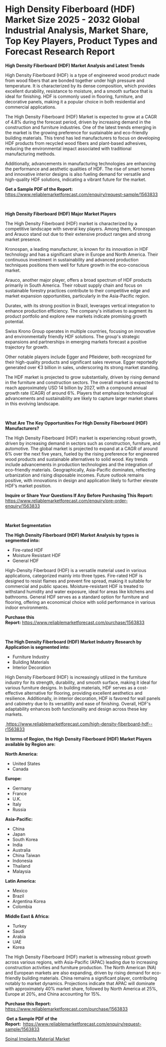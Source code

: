 <p><h1>High Density Fiberboard (HDF) Market Size 2025 - 2032 Global Industrial Analysis, Market Share, Top Key Players, Product Types and Forecast Research Report</h1></p><p><strong>High Density Fiberboard (HDF) Market Analysis and Latest Trends</strong></p>
<p><p>High Density Fiberboard (HDF) is a type of engineered wood product made from wood fibers that are bonded together under high pressure and temperature. It is characterized by its dense composition, which provides excellent durability, resistance to moisture, and a smooth surface that is ideal for finishing. HDF is commonly used in flooring, furniture, and decorative panels, making it a popular choice in both residential and commercial applications.</p><p>The High Density Fiberboard (HDF) Market is expected to grow at a CAGR of 4.8% during the forecast period, driven by increasing demand in the construction and furniture industries. One of the latest trends emerging in the market is the growing preference for sustainable and eco-friendly building materials. This trend has led manufacturers to focus on developing HDF products from recycled wood fibers and plant-based adhesives, reducing the environmental impact associated with traditional manufacturing methods.</p><p>Additionally, advancements in manufacturing technologies are enhancing the performance and aesthetic qualities of HDF. The rise of smart homes and innovative interior designs is also fueling demand for versatile and high-quality HDF solutions, indicating a vibrant future for the market.</p></p>
<p><strong>Get a Sample PDF of the Report:&nbsp;</strong> <a href="https://www.reliablemarketforecast.com/enquiry/request-sample/1563833?utm_campaign=3321&utm_medium=2&utm_source=Github&utm_content=ia&utm_term=02042025&utm_id=high-density-fiberboard-hdf">https://www.reliablemarketforecast.com/enquiry/request-sample/1563833</a></p>
<p>&nbsp;</p>
<p><strong>High Density Fiberboard (HDF) Major Market Players</strong></p>
<p><p>The High Density Fiberboard (HDF) market is characterized by a competitive landscape with several key players. Among them, Kronospan and Arauco stand out due to their extensive product ranges and strong market presence.</p><p>Kronospan, a leading manufacturer, is known for its innovation in HDF technology and has a significant share in Europe and North America. Their continuous investment in sustainability and advanced production techniques positions them well for future growth in the eco-conscious market.</p><p>Arauco, another major player, offers a broad spectrum of HDF products primarily in South America. Their robust supply chain and focus on sustainable forestry practices contribute to their competitive edge and market expansion opportunities, particularly in the Asia-Pacific region.</p><p>Duratex, with its strong position in Brazil, leverages vertical integration to enhance production efficiency. The company's initiatives to augment its product portfolio and explore new markets indicate promising growth potential.</p><p>Swiss Krono Group operates in multiple countries, focusing on innovative and environmentally friendly HDF solutions. The group's strategic expansions and partnerships in emerging markets forecast a positive trajectory for growth.</p><p>Other notable players include Egger and Pfleiderer, both recognized for their high-quality products and significant sales revenue. Egger reportedly generated over €3 billion in sales, underscoring its strong market standing. </p><p>The HDF market is projected to grow substantially, driven by rising demand in the furniture and construction sectors. The overall market is expected to reach approximately USD 14 billion by 2027, with a compound annual growth rate (CAGR) of around 6%. Players that emphasize technological advancements and sustainability are likely to capture larger market shares in this evolving landscape.</p></p>
<p>&nbsp;</p>
<p><strong>What Are The Key Opportunities For High Density Fiberboard (HDF) Manufacturers?</strong></p>
<p><p>The High Density Fiberboard (HDF) market is experiencing robust growth, driven by increasing demand in sectors such as construction, furniture, and automotive. The global market is projected to expand at a CAGR of around 6% over the next five years, fueled by the rising preference for engineered wood products and sustainable alternatives to solid wood. Key trends include advancements in production technologies and the integration of eco-friendly materials. Geographically, Asia-Pacific dominates, reflecting urbanization and rising disposable incomes. Future outlook remains positive, with innovations in design and application likely to further elevate HDF’s market position.</p></p>
<p><strong>Inquire or Share Your Questions If Any Before Purchasing This Report:</strong> <a href="https://www.reliablemarketforecast.com/enquiry/pre-order-enquiry/1563833?utm_campaign=3321&utm_medium=2&utm_source=Github&utm_content=ia&utm_term=02042025&utm_id=high-density-fiberboard-hdf">https://www.reliablemarketforecast.com/enquiry/pre-order-enquiry/1563833</a></p>
<p>&nbsp;</p>
<p><strong>Market Segmentation</strong></p>
<p><strong>The High Density Fiberboard (HDF) Market Analysis by types is segmented into:</strong></p>
<p><ul><li>Fire-rated HDF</li><li>Moisture Resistant HDF</li><li>General HDF</li></ul></p>
<p><p>High-Density Fiberboard (HDF) is a versatile material used in various applications, categorized mainly into three types. Fire-rated HDF is designed to resist flames and prevent fire spread, making it suitable for commercial and public spaces. Moisture-resistant HDF is treated to withstand humidity and water exposure, ideal for areas like kitchens and bathrooms. General HDF serves as a standard option for furniture and flooring, offering an economical choice with solid performance in various indoor environments.</p></p>
<p><strong>Purchase this Report:&nbsp;</strong><a href="https://www.reliablemarketforecast.com/purchase/1563833?utm_campaign=3321&utm_medium=2&utm_source=Github&utm_content=ia&utm_term=02042025&utm_id=high-density-fiberboard-hdf">https://www.reliablemarketforecast.com/purchase/1563833</a></p>
<p>&nbsp;</p>
<p><strong>The High Density Fiberboard (HDF) Market Industry Research by Application is segmented into:</strong></p>
<p><ul><li>Furniture Industry</li><li>Building Materials</li><li>Interior Decoration</li></ul></p>
<p><p>High Density Fiberboard (HDF) is increasingly utilized in the furniture industry for its strength, durability, and smooth surface, making it ideal for various furniture designs. In building materials, HDF serves as a cost-effective alternative for flooring, providing excellent aesthetics and resilience. Additionally, in interior decoration, HDF is favored for wall panels and cabinetry due to its versatility and ease of finishing. Overall, HDF's adaptability enhances both functionality and design across these key markets.</p></p>
<p><a href="https://www.reliablemarketforecast.com/high-density-fiberboard-hdf--r1563833?utm_campaign=3321&utm_medium=2&utm_source=Github&utm_content=ia&utm_term=02042025&utm_id=high-density-fiberboard-hdf">&nbsp;https://www.reliablemarketforecast.com/high-density-fiberboard-hdf--r1563833</a></p>
<p><strong>In terms of Region, the High Density Fiberboard (HDF) Market Players available by Region are:</strong></p>
<p>
    <p> <strong> North America: </strong>
        <ul>
            <li>United States</li>
            <li>Canada</li>
        </ul>
        </p> 
    <p> <strong> Europe: </strong>
        <ul>
            <li>Germany</li>
            <li>France</li>
            <li>U.K.</li>
            <li>Italy</li>
            <li>Russia</li>
        </ul>
        </p> 
    <p> <strong> Asia-Pacific: </strong>
        <ul>
            <li>China</li>
            <li>Japan</li>
            <li>South Korea</li>
            <li>India</li>
            <li>Australia</li>
            <li>China Taiwan</li>
            <li>Indonesia</li>
            <li>Thailand</li>
            <li>Malaysia</li>
        </ul>
        </p> 
    <p> <strong> Latin America: </strong>
        <ul>
            <li>Mexico</li>
            <li>Brazil</li>
            <li>Argentina Korea</li>
            <li>Colombia</li>
        </ul>
        </p> 
    <p> <strong> Middle East & Africa: </strong>
        <ul>
            <li>Turkey</li>
            <li>Saudi</li>
            <li>Arabia</li>
            <li>UAE</li>
            <li>Korea</li>
        </ul>
    </p>
    </p>
<p><p>The High Density Fiberboard (HDF) market is witnessing robust growth across various regions, with Asia-Pacific (APAC) leading due to increasing construction activities and furniture production. The North American (NA) and European markets are also expanding, driven by rising demand for eco-friendly building materials. China remains a significant player, contributing notably to market dynamics. Projections indicate that APAC will dominate with approximately 40% market share, followed by North America at 25%, Europe at 20%, and China accounting for 15%.</p></p>
<p><strong>Purchase this Report: </strong><a href="https://www.reliablemarketforecast.com/purchase/1563833?utm_campaign=3321&utm_medium=2&utm_source=Github&utm_content=ia&utm_term=02042025&utm_id=high-density-fiberboard-hdf">https://www.reliablemarketforecast.com/purchase/1563833</a></p>
<p>&nbsp;<strong>Get a Sample PDF of the Report:&nbsp;&nbsp;</strong><a href="https://www.reliablemarketforecast.com/enquiry/request-sample/1563833?utm_campaign=3321&utm_medium=2&utm_source=Github&utm_content=ia&utm_term=02042025&utm_id=high-density-fiberboard-hdf">https://www.reliablemarketforecast.com/enquiry/request-sample/1563833</a></p>
<p><strong></strong></p>
<p><p><a href="https://github.com/lateshab69/Market-Research-Report-List-1/blob/main/spinal-implants-material-market.md?utm_campaign=3321&utm_medium=2&utm_source=Github&utm_content=ia&utm_term=02042025&utm_id=high-density-fiberboard-hdf">Spinal Implants Material Market</a></p></p>